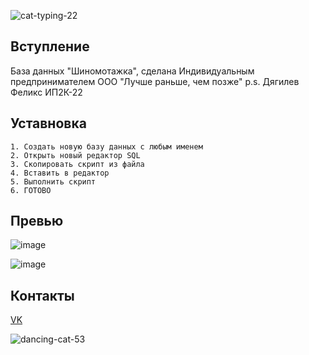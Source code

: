 ![cat-typing-22](https://user-images.githubusercontent.com/114806441/197030991-25f6454c-8195-4bff-a851-0db885c48a8e.gif)


## Вступление 

База данных "Шиномотажка", сделана Индивидуальным предпринимателем ООО "Лучше раньше, чем позже" p.s. Дягилев Феликс ИП2К-22

## Уставновка

```
1. Создать новую базу данных с любым именем
2. Открыть новый редактор SQL
3. Скопировать скрипт из файла 
4. Вставить в редактор 
5. Выполнить скрипт 
6. ГОТОВО
```

## Превью

![image](https://user-images.githubusercontent.com/114806441/197034820-c563c1f5-638f-415f-b9b3-d7f265133f51.png)

![image](https://user-images.githubusercontent.com/114806441/197034913-7ca57002-959a-4864-8fa2-a37251886ffe.png)


## Контакты 

 [VK](https://vk.com/id688464257)

![dancing-cat-53](https://user-images.githubusercontent.com/114806441/197027858-59945789-700f-4d72-8706-7cd64273ef44.gif)
